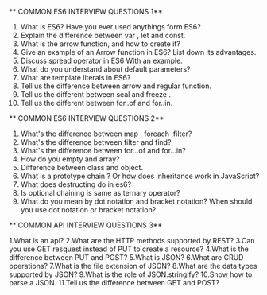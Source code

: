 ** COMMON ES6 INTERVIEW QUESTIONS 1**

1. What is ES6? Have you ever used anythings form ES6?
2. Explain the difference between var , let and const.
3. What is the arrow function, and how to create it?
4. Give an example of an Arrow function in ES6? List down its advantages.
5. Discuss spread operator in ES6 With an example.
6. What do you understand about default parameters?
7. What are template literals in ES6?
8. Tell us the difference between arrow and regular function.
9. Tell us the different between seal and freeze .
10. Tell us the different between for..of and for..in.                                                                                      
                                                                                      
 ** COMMON ES6 INTERVIEW QUESTIONS 2**
 
 1. What's the difference between map , foreach ,filter?
 2. What's the difference between filter and find?
 3. What's the difference between for...of and for...in?
 4. How do you empty and array?
 5. Difference between class and object.
 6. What is a prototype chain ? Or how does inheritance work in JavaScript?
 7. What does destructing do in es6?
 8. Is optional chaining is same as ternary operator?
 9. What do you mean by dot notation and bracket notation? When should you use dot notation or bracket notation?

 ** COMMON API INTERVIEW QUESTIONS 3**
 
1.What is an api?
2.What are the  HTTP methods supported by REST?
3.Can you use GET resquest instead of PUT to create a resource?
4.What is the difference between PUT and POST?
5.What is JSON?
6.What are CRUD operations?
7.What is the file extension of JSON?
8.What are the data types supported by JSON?
9.What is the role of JSON.stringify?
10.Show how to parse a JSON.
11.Tell us the difference between GET and POST?
